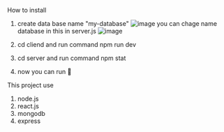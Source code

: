 How to install
  1. create data base name "my-database"
  ![image](https://github.com/PhurinGZ/webBlogDemo-live/assets/120617446/5eaa07b5-9e26-4de6-a334-f21ccc966d5d)
 you can chage name database in this in server.js ![image](https://github.com/PhurinGZ/webBlogDemo-live/assets/120617446/d2966129-8b2e-4b25-a184-309255458654)

  3. cd cliend and run command npm run dev
  4. cd server and run command npm stat
  5. now you can run 🏃

This project use
  1. node.js
  2. react.js
  3. mongodb
  4. express
